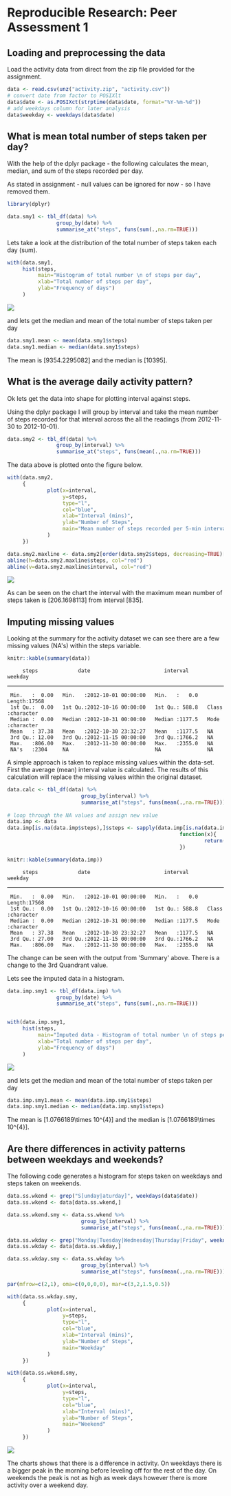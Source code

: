 # Reproducible Research: Peer Assessment 1


## Loading and preprocessing the data

Load the activity data from direct from the zip file provided for the assignment.



```r
data <- read.csv(unz("activity.zip", "activity.csv"))
# convert date from factor to POSIXlt
data$date <- as.POSIXct(strptime(data$date, format="%Y-%m-%d"))
# add weekdays column for later analysis
data$weekday <- weekdays(data$date)
```

## What is mean total number of steps taken per day?

With the help of the dplyr package - the following calculates the mean, median, and sum of the steps recorded per day.

As stated in assignment - null values can be ignored for now - so I have removed them.


```r
library(dplyr)

data.smy1 <- tbl_df(data) %>% 
                group_by(date) %>%
                summarise_at("steps", funs(sum(.,na.rm=TRUE)))
```

Lets take a look at the distribution of the total number of steps taken each day (sum).


```r
with(data.smy1, 
     hist(steps, 
          main="Histogram of total number \n of steps per day", 
          xlab="Total number of steps per day",
          ylab="Frequency of days")
     )
```

![](PA1_template_files/figure-html/unnamed-chunk-3-1.png)<!-- -->

and lets get the median and mean of the total number of steps taken per day


```r
data.smy1.mean <- mean(data.smy1$steps)
data.smy1.median <- median(data.smy1$steps)
```

The mean is [9354.2295082] and the median is [10395]. 

## What is the average daily activity pattern?

Ok lets get the data into shape for plotting interval against steps. 

Using the dplyr package I will group by interval and take the mean number of steps recorded for that interval across the all the readings (from 2012-11-30 to 2012-10-01).


```r
data.smy2 <- tbl_df(data) %>% 
                group_by(interval) %>% 
                summarise_at("steps", funs(mean(.,na.rm=TRUE)))
```

The data above is plotted onto the figure below.


```r
with(data.smy2, 
     {
             plot(x=interval,
                  y=steps, 
                  type="l",
                  col="blue", 
                  xlab="Interval (mins)",
                  ylab="Number of Steps",
                  main="Mean number of steps recorded per 5-min interval"
             )
     })

data.smy2.maxline <- data.smy2[order(data.smy2$steps, decreasing=TRUE)[1],]
abline(h=data.smy2.maxline$steps, col="red")
abline(v=data.smy2.maxline$interval, col="red")
```

![](PA1_template_files/figure-html/unnamed-chunk-6-1.png)<!-- -->



As can be seen on the chart the interval with the maximum mean number of steps taken is [206.1698113] from interval [835].

## Imputing missing values

Looking at the summary for the activity dataset we can see there are a few missing values (NA's) within the steps variable.


```r
knitr::kable(summary(data))
```

         steps             date                        interval        weekday        
---  ---------------  ----------------------------  ---------------  -----------------
     Min.   :  0.00   Min.   :2012-10-01 00:00:00   Min.   :   0.0   Length:17568     
     1st Qu.:  0.00   1st Qu.:2012-10-16 00:00:00   1st Qu.: 588.8   Class :character 
     Median :  0.00   Median :2012-10-31 00:00:00   Median :1177.5   Mode  :character 
     Mean   : 37.38   Mean   :2012-10-30 23:32:27   Mean   :1177.5   NA               
     3rd Qu.: 12.00   3rd Qu.:2012-11-15 00:00:00   3rd Qu.:1766.2   NA               
     Max.   :806.00   Max.   :2012-11-30 00:00:00   Max.   :2355.0   NA               
     NA's   :2304     NA                            NA               NA               

A simple approach is taken to replace missing values within the data-set. First the average (mean) interval value is calculated. The results of this calculation will replace the missing values within the original dataset.


```r
data.calc <- tbl_df(data) %>% 
                        group_by(interval) %>%
                        summarise_at("steps", funs(mean(.,na.rm=TRUE)))
                
# loop through the NA values and assign new value
data.imp <- data
data.imp[is.na(data.imp$steps),]$steps <- sapply(data.imp[is.na(data.imp$steps),]$interval, 
                                                        function(x){
                                                                return(data.calc$steps[which(data.calc$interval==x)])
                                                        })

knitr::kable(summary(data.imp))
```

         steps             date                        interval        weekday        
---  ---------------  ----------------------------  ---------------  -----------------
     Min.   :  0.00   Min.   :2012-10-01 00:00:00   Min.   :   0.0   Length:17568     
     1st Qu.:  0.00   1st Qu.:2012-10-16 00:00:00   1st Qu.: 588.8   Class :character 
     Median :  0.00   Median :2012-10-31 00:00:00   Median :1177.5   Mode  :character 
     Mean   : 37.38   Mean   :2012-10-30 23:32:27   Mean   :1177.5   NA               
     3rd Qu.: 27.00   3rd Qu.:2012-11-15 00:00:00   3rd Qu.:1766.2   NA               
     Max.   :806.00   Max.   :2012-11-30 00:00:00   Max.   :2355.0   NA               

The change can be seen with the output from 'Summary' above. There is a change to the 3rd Quandrant value.

Lets see the imputed data in a histogram.


```r
data.imp.smy1 <- tbl_df(data.imp) %>% 
                group_by(date) %>%
                summarise_at("steps", funs(sum(.,na.rm=TRUE)))


with(data.imp.smy1, 
     hist(steps, 
          main="Imputed data - Histogram of total number \n of steps per day", 
          xlab="Total number of steps per day",
          ylab="Frequency of days")
     )
```

![](PA1_template_files/figure-html/unnamed-chunk-10-1.png)<!-- -->


and lets get the median and mean of the total number of steps taken per day


```r
data.imp.smy1.mean <- mean(data.imp.smy1$steps)
data.imp.smy1.median <- median(data.imp.smy1$steps)
```

The mean is [1.0766189\times 10^{4}] and the median is [1.0766189\times 10^{4}]. 


## Are there differences in activity patterns between weekdays and weekends?

The following code generates a histogram for steps taken on weekdays and steps taken on weekends.


```r
data.ss.wkend <- grep("S[unday|aturday]", weekdays(data$date))
data.ss.wkend <- data[data.ss.wkend,]

data.ss.wkend.smy <- data.ss.wkend %>%
                        group_by(interval) %>%
                        summarise_at("steps", funs(mean(.,na.rm=TRUE)))

data.ss.wkday <- grep("Monday|Tuesday|Wednesday|Thursday|Friday", weekdays(data$date))
data.ss.wkday <- data[data.ss.wkday,]

data.ss.wkday.smy <- data.ss.wkday %>%
                        group_by(interval) %>%
                        summarise_at("steps", funs(mean(.,na.rm=TRUE)))

par(mfrow=c(2,1), oma=c(0,0,0,0), mar=c(3,2,1.5,0.5))

with(data.ss.wkday.smy, 
     {
             plot(x=interval,
                  y=steps, 
                  type="l",
                  col="blue", 
                  xlab="Interval (mins)",
                  ylab="Number of Steps",
                  main="Weekday"
             )
     })

with(data.ss.wkend.smy, 
     {
             plot(x=interval,
                  y=steps, 
                  type="l",
                  col="blue", 
                  xlab="Interval (mins)",
                  ylab="Number of Steps",
                  main="Weekend"
             )
     })
```

![](PA1_template_files/figure-html/unnamed-chunk-12-1.png)<!-- -->

The charts shows that there is a difference in activity. On weekdays there is a bigger peak in the morning before leveling off for the rest of the day. On weekends the peak is not as high as week days however there is more activity over a weekend day.


